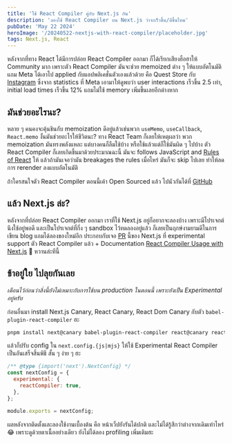 ```yaml
---
title: 'ใช้ React Compiler คู่กับ Next.js กัน'
description: 'ลองใช้ React Compiler บน Next.js ว่าจะเร็วขึ้น/ดีขึ้นไหม'
pubDate: 'May 22 2024'
heroImage: '/20240522-nextjs-with-react-compiler/placeholder.jpg'
tags: Next.js, React
---
```


หลังจากที่ทาง React ได้มีการปล่อย React Compiler ออกมา ก็ได้เรียกเสียงฮือฮาให้ Community มาก เพราะตัว React Compiler มันจะช่วย memoized ต่าง ๆ ให้แบบอัตโนมัติ แถม Meta ได้เอาไป applied กับแอปพลิเคชั่นตัวเองแล้วด้วย คือ Quest Store กับ [Instagram](https://instagram.com) ซึ่งจาก statistics ที่ Meta เอามาให้ดูพบว่า user interactions เร็วขึ้น 2.5 เท่า, initial load times เร็วขึ้น 12% แถมไม่ใช้ memory เพิ่มขึ้นเลยอีกต่างหาก

## มันช่วยอะไรนะ?

หลาย ๆ คนคงจะคุ้นชินกับ memoization ดีอยู่แล้วเช่นพวก `useMemo`, `useCallback`, `React.memo` งั้นมันช่วยอะไรให้ชีวิตนะ? ทาง React Team ก็เลยให้เหตุผลว่า พวก memoization มันทรงพลังแหละ แต่บางคนก็ลืมใช้บ้าง หรือใช้แล้วแต่ก็ใช้มันผิด ๆ ไปบ้าง ตัว React Compiler ก็เลยเกิดขึ้นมาด้วยประมาณฉะนี้ มันจะ follows JavaScript and [Rules of React](https://react.dev/reference/rules) ให้ แล้วถ้ามันเจอว่ามัน breakages the rules เมื่อไหร่ มันก็จะ skip ไปเลย ทำให้ลดการ rerender ลงแบบอัตโนมัติ

ถ้าใครสนใจตัว React Compiler ตอนนี้เค้า Open Sourced แล้ว ไปนัวกันได้ที่ [GitHub](https://github.com/facebook/react/tree/main/compiler)

## แล้ว Next.js ล่ะ?

หลังจากที่ปล่อย React Compiler ออกมา เราที่ใช้ Next.js อยู่ก็อยากจะลองบ้าง เพราะมีโปรเจกต์นึงใช้อยู่พอดี และเป็นโปรเจกต์ที่กึ่ง ๆ sandbox ไว้ทดลองอยู่แล้ว ก็เลยเป็นฤกษ์งามยามดีในการเขียน blog แถมได้ลองของใหม่อีก ประกอบกับเจอ [PR](https://github.com/vercel/next.js/pull/65804) นี้ของ Next.js ที่ experimental support ตัว React Compiler แล้ว + Documentation [React Compiler Usage with Next.js](https://react.dev/learn/react-compiler#usage-with-nextjs) 🤤 หวานล่ะทีนี้

## ช้าอยู่ใย ไปลุยกันเลย

*เตือนไว้ก่อนว่าสิ่งนี้ยังไม่เหมาะกับการใช้บน production ในตอนนี้ เพราะยังเป็น Experimental อยู่ครับ*

ก่อนอื่นมา install Next.js Canary, React Canary, React Dom Canary กับตัว `babel-plugin-react-compiler` ฮะ
```bash
pnpm install next@canary babel-plugin-react-compiler react@canary react-dom@canary
```

แล้วก็ปรับ config ใน `next.config.{js|mjs}` ให้ใช้ Experimental React Compiler เป็นอันเสร็จสิ้นพิธี สั้น ๆ ง่าย ๆ ฮะ
```next.config.js
/** @type {import('next').NextConfig} */
const nextConfig = {
  experimental: {
    reactCompiler: true,
  },
};

module.exports = nextConfig;
```

ผลหลังจากติดตั้งและลองใช้งานเบื้องต้น คือ หน้าเว็ปยังรันได้ปกติ และไม่ได้รู้สึกว่าต่างจากเดิมเท่าไหร่ 😂 เพราะดูด้วยตาเนื้ออย่างเดียว ยังไม่ได้ลอง profiling เพิ่มเติมฮะ
